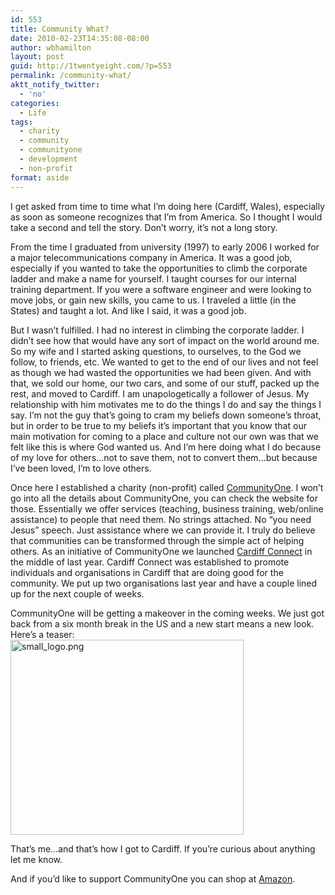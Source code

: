 ```yaml
---
id: 553
title: Community What?
date: 2010-02-23T14:35:08-08:00
author: wbhamilton
layout: post
guid: http://1twentyeight.com/?p=553
permalink: /community-what/
aktt_notify_twitter:
  - 'no'
categories:
  - Life
tags:
  - charity
  - community
  - communityone
  - development
  - non-profit
format: aside
---
```

I get asked from time to time what I&#8217;m doing here (Cardiff, Wales), especially as soon as someone recognizes that I&#8217;m from America. So I thought I would take a second and tell the story. Don&#8217;t worry, it&#8217;s not a long story.

From the time I graduated from university (1997) to early 2006 I worked for a major telecommunications company in America. It was a good job, especially if you wanted to take the opportunities to climb the corporate ladder and make a name for yourself. I taught courses for our internal training department. If you were a software engineer and were looking to move jobs, or gain new skills, you came to us. I traveled a little (in the States) and taught a lot. And like I said, it was a good job.

But I wasn&#8217;t fulfilled. I had no interest in climbing the corporate ladder. I didn&#8217;t see how that would have any sort of impact on the world around me. So my wife and I started asking questions, to ourselves, to the God we follow, to friends, etc. We wanted to get to the end of our lives and not feel as though we had wasted the opportunities we had been given. And with that, we sold our home, our two cars, and some of our stuff, packed up the rest, and moved to Cardiff. I am unapologetically a follower of Jesus. My relationship with him motivates me to do the things I do and say the things I say. I&#8217;m not the guy that&#8217;s going to cram my beliefs down someone&#8217;s throat, but in order to be true to my beliefs it&#8217;s important that you know that our main motivation for coming to a place and culture not our own was that we felt like this is where God wanted us. And I&#8217;m here doing what I do because of my love for others&#8230;not to save them, not to convert them&#8230;but because I&#8217;ve been loved, I&#8217;m to love others.

Once here I established a charity (non-profit) called [CommunityOne](http://www.communityone.org.uk). I won&#8217;t go into all the details about CommunityOne, you can check the website for those. Essentially we offer services (teaching, business training, web/online assistance) to people that need them. No strings attached. No &#8220;you need Jesus&#8221; speech. Just assistance where we can provide it. I truly do believe that communities can be transformed through the simple act of helping others. As an initiative of CommunityOne we launched [Cardiff Connect](http://cardiffconnect.org/) in the middle of last year. Cardiff Connect was established to promote individuals and organisations in Cardiff that are doing good for the community. We put up two organisations last year and have a couple lined up for the next couple of weeks.

CommunityOne will be getting a makeover in the coming weeks. We just got back from a six month break in the US and a new start means a new look. Here&#8217;s a teaser:  
<img src="http://1twentyeight.com/wp-content/uploads/2010/02/small_logo.png" border="0" alt="small_logo.png" width="373" height="312" /> 

That&#8217;s me&#8230;and that&#8217;s how I got to Cardiff. If you&#8217;re curious about anything let me know.

And if you&#8217;d like to support CommunityOne you can shop at [Amazon](http://www.amazon.com/gp/redirect.html?ie=UTF8&location=http%3A%2F%2Fwww.amazon.com%2F&tag=1twentyeight-20&linkCode=ur2&camp=1789&creative=390957).